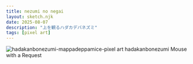 ```yaml
---
title: nezumi no negai
layout: sketch.njk
date: 2025-08-07
description: "上を観るハダカデバネズミ"
tags: [pixel art]
---
```


![hadakanbonezumi-mappadeppamice-pixel art](/images/20250807.png)
hadakanbonezumi Mouse with a Request